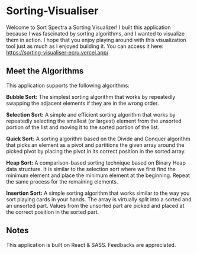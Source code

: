 # Sorting-Visualiser

Welcome to Sort Spectra a Sorting Visualizer! I built this application because I was fascinated by sorting algorithms, and I wanted to visualize them in action. I hope that you enjoy playing around with this visualization tool just as much as I enjoyed building it. You can access it here: https://sorting-visualiser-ecru.vercel.app/

## Meet the Algorithms

This application supports the following algorithms:

**Bubble Sort:** The simplest sorting algorithm that works by repeatedly swapping the adjacent elements if they are in the wrong order.

**Selection Sort:** A simple and efficient sorting algorithm that works by repeatedly selecting the smallest (or largest) element from the unsorted portion of the list and moving it to the sorted portion of the list.

**Quick Sort:** A sorting algorithm based on the Divide and Conquer algorithm that picks an element as a pivot and partitions the given array around the picked pivot by placing the pivot in its correct position in the sorted array.

**Heap Sort:** A comparison-based sorting technique based on Binary Heap data structure. It is similar to the selection sort where we first find the minimum element and place the minimum element at the beginning. Repeat the same process for the remaining elements.

**Insertion Sort:** A simple sorting algorithm that works similar to the way you sort playing cards in your hands. The array is virtually split into a sorted and an unsorted part. Values from the unsorted part are picked and placed at the correct position in the sorted part.

## Notes

This application is built on React & SASS. Feedbacks are appreciated.
